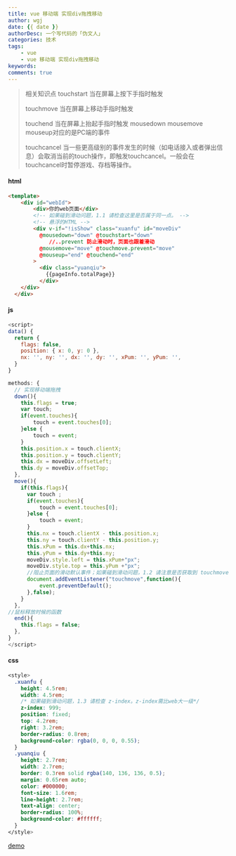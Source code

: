 ```yaml
---
title: vue 移动端 实现div拖拽移动
author: wgj
date: {{ date }}
authorDesc: 一个写代码的「伪文人」
categories: 技术
tags:
    - vue
    - vue 移动端 实现div拖拽移动
keywords:
comments: true 
---
```


> 相关知识点
> touchstart 当在屏幕上按下手指时触发
>
> touchmove 当在屏幕上移动手指时触发
>
> touchend 当在屏幕上抬起手指时触发 
> mousedown mousemove mouseup对应的是PC端的事件
>
> touchcancel 当一些更高级别的事件发生的时候（如电话接入或者弹出信息）会取消当前的touch操作，即触发touchcancel。一般会在touchcancel时暂停游戏、存档等操作。
>
<!-- more -->
#### html

````html
<template>
    <div id="webId">
        <div>你的web页面</div>
        <!-- 如果碰到滑动问题，1.1 请检查这里是否属于同一点。 -->
        <!-- 悬浮的HTML -->
        <div v-if="!isShow" class="xuanfu" id="moveDiv"
          @mousedown="down" @touchstart="down"
             //..prevent 防止滑动时，页面也跟着滑动
          @mousemove="move" @touchmove.prevent="move"	
          @mouseup="end" @touchend="end"
        >
          <div class="yuanqiu">
            {{pageInfo.totalPage}}
          </div>
    </div>
  </div>

````

#### js

````js
<script>
data() {
  return {
    flags: false,
    position: { x: 0, y: 0 },
    nx: '', ny: '', dx: '', dy: '', xPum: '', yPum: '',
  }
}

methods: {
  // 实现移动端拖拽
  down(){
    this.flags = true;
    var touch;
    if(event.touches){
        touch = event.touches[0];
    }else {
        touch = event;
    }
    this.position.x = touch.clientX;
    this.position.y = touch.clientY;
    this.dx = moveDiv.offsetLeft;
    this.dy = moveDiv.offsetTop;
  },
  move(){
    if(this.flags){
      var touch ;
      if(event.touches){
          touch = event.touches[0];
      }else {
          touch = event;
      }
      this.nx = touch.clientX - this.position.x;
      this.ny = touch.clientY - this.position.y;
      this.xPum = this.dx+this.nx;
      this.yPum = this.dy+this.ny;
      moveDiv.style.left = this.xPum+"px";
      moveDiv.style.top = this.yPum +"px";
      //阻止页面的滑动默认事件；如果碰到滑动问题，1.2 请注意是否获取到 touchmove
      document.addEventListener("touchmove",function(){
          event.preventDefault();
      },false);
    }
  },
//鼠标释放时候的函数
  end(){
    this.flags = false;
  },
}
</script>

````

#### css

````css
<style>
  .xuanfu {
    height: 4.5rem;
    width: 4.5rem;
    /* 如果碰到滑动问题，1.3 请检查 z-index。z-index需比web大一级*/
    z-index: 999;
    position: fixed;
    top: 4.2rem;
    right: 3.2rem;
    border-radius: 0.8rem;
    background-color: rgba(0, 0, 0, 0.55);
  }
  .yuanqiu {
    height: 2.7rem;
    width: 2.7rem;
    border: 0.3rem solid rgba(140, 136, 136, 0.5);
    margin: 0.65rem auto;
    color: #000000;
    font-size: 1.6rem;
    line-height: 2.7rem;
    text-align: center;
    border-radius: 100%;
    background-color: #ffffff;
  }
</style>

````

[demo](https://wgjh5.github.io/vueSummarize/vuejs%20%E7%A7%BB%E5%8A%A8%E7%AB%AF%20%E5%AE%9E%E7%8E%B0div%E6%8B%96%E6%8B%BD%E7%A7%BB%E5%8A%A8/app/dist/index.html#/app)
